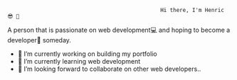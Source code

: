                                                     Hi there, I'm Henric 😎 👋
                                                                 
   A person that is passionate on web development💻 and hoping to become a developer🤵 someday. 
                                                                         
- 🔭 I’m currently working on building my portfolio
- 🌱 I’m currently learning web development
- 👯 I’m looking forward to collaborate on other web developers..

